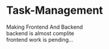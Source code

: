 # Task-Management
 Making Frontend And Backend<br/>
 backend is almost complite <br/>
 frontend work is pending... 
